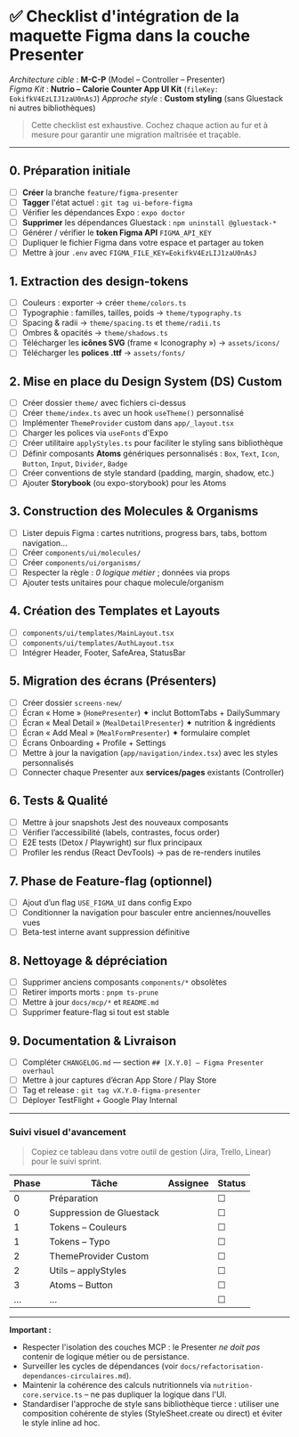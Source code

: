 # ✅ Checklist d'intégration de la maquette Figma dans la **couche Presenter**

_Architecture cible_ : **M-C-P** (Model – Controller – Presenter)  
_Figma Kit_ : **Nutrio – Calorie Counter App UI Kit** (`fileKey: EokifkV4EzLIJ1zaU0nAsJ`)
_Approche style_ : **Custom styling** (sans Gluestack ni autres bibliothèques)

> Cette checklist est exhaustive. Cochez chaque action au fur et à mesure pour garantir une migration maîtrisée et traçable.

---
## 0. Préparation initiale
- [ ] **Créer** la branche `feature/figma-presenter`
- [ ] **Tagger** l'état actuel : `git tag ui-before-figma` 
- [ ] Vérifier les dépendances Expo : `expo doctor`
- [ ] **Supprimer** les dépendances Gluestack : `npm uninstall @gluestack-*`
- [ ] Générer / vérifier le **token Figma API** `FIGMA_API_KEY`
- [ ] Dupliquer le fichier Figma dans votre espace et partager au token
- [ ] Mettre à jour `.env` avec `FIGMA_FILE_KEY=EokifkV4EzLIJ1zaU0nAsJ`

## 1. Extraction des design-tokens
- [ ] Couleurs : exporter → créer `theme/colors.ts`
- [ ] Typographie : familles, tailles, poids → `theme/typography.ts`
- [ ] Spacing & radii → `theme/spacing.ts` et `theme/radii.ts`
- [ ] Ombres & opacités → `theme/shadows.ts`
- [ ] Télécharger les **icônes SVG** (frame « Iconography ») → `assets/icons/`
- [ ] Télécharger les **polices .ttf** → `assets/fonts/`

## 2. Mise en place du Design System (DS) Custom
- [ ] Créer dossier `theme/` avec fichiers ci-dessus
- [ ] Créer `theme/index.ts` avec un hook `useTheme()` personnalisé
- [ ] Implémenter `ThemeProvider` custom dans `app/_layout.tsx`
- [ ] Charger les polices via `useFonts` d'Expo
- [ ] Créer utilitaire `applyStyles.ts` pour faciliter le styling sans bibliothèque
- [ ] Définir composants **Atoms** génériques personnalisés : `Box`, `Text`, `Icon`, `Button`, `Input`, `Divider`, `Badge`
- [ ] Créer conventions de style standard (padding, margin, shadow, etc.)
- [ ] Ajouter **Storybook** (ou expo-storybook) pour les Atoms

## 3. Construction des **Molecules** & **Organisms**
- [ ] Lister depuis Figma : cartes nutritions, progress bars, tabs, bottom navigation…
- [ ] Créer `components/ui/molecules/`
- [ ] Créer `components/ui/organisms/`
- [ ] Respecter la règle : _0 logique métier_ ; données via props
- [ ] Ajouter tests unitaires pour chaque molecule/organism

## 4. Création des **Templates** et Layouts
- [ ] `components/ui/templates/MainLayout.tsx`
- [ ] `components/ui/templates/AuthLayout.tsx`
- [ ] Intégrer Header, Footer, SafeArea, StatusBar

## 5. Migration des écrans (Présenters)
- [ ] Créer dossier `screens-new/`
- [ ] Écran « Home » (`HomePresenter`) ✦ inclut BottomTabs + DailySummary
- [ ] Écran « Meal Detail » (`MealDetailPresenter`) ✦ nutrition & ingrédients
- [ ] Écran « Add Meal » (`MealFormPresenter`) ✦ formulaire complet
- [ ] Écrans Onboarding + Profile + Settings
- [ ] Mettre à jour la navigation (`app/navigation/index.tsx`) avec les styles personnalisés
- [ ] Connecter chaque Presenter aux **services/pages** existants (Controller)

## 6. Tests & Qualité
- [ ] Mettre à jour snapshots Jest des nouveaux composants
- [ ] Vérifier l’accessibilité (labels, contrastes, focus order)
- [ ] E2E tests (Detox / Playwright) sur flux principaux
- [ ] Profiler les rendus (React DevTools) → pas de re-renders inutiles

## 7. Phase de **Feature-flag** (optionnel)
- [ ] Ajout d’un flag `USE_FIGMA_UI` dans config Expo
- [ ] Conditionner la navigation pour basculer entre anciennes/nouvelles vues
- [ ] Beta-test interne avant suppression définitive

## 8. Nettoyage & dépréciation
- [ ] Supprimer anciens composants `components/*` obsolètes
- [ ] Retirer imports morts : `pnpm ts-prune`
- [ ] Mettre à jour `docs/mcp/*` et `README.md`
- [ ] Supprimer feature-flag si tout est stable

## 9. Documentation & Livraison
- [ ] Compléter `CHANGELOG.md` — section `## [X.Y.0] – Figma Presenter overhaul`
- [ ] Mettre à jour captures d’écran App Store / Play Store
- [ ] Tag et release : `git tag vX.Y.0-figma-presenter`
- [ ] Déployer TestFlight + Google Play Internal

---
### Suivi visuel d'avancement
> Copiez ce tableau dans votre outil de gestion (Jira, Trello, Linear) pour le suivi sprint.

| Phase | Tâche | Assignee | Status |
|-------|-------|----------|--------|
| 0 | Préparation | | ☐ |
| 0 | Suppression de Gluestack | | ☐ |
| 1 | Tokens – Couleurs | | ☐ |
| 1 | Tokens – Typo | | ☐ |
| 2 | ThemeProvider Custom | | ☐ |
| 2 | Utils – applyStyles | | ☐ |
| 3 | Atoms – Button | | ☐ |
| … | … | | ☐ |

---
**Important :**
- Respecter l'isolation des couches MCP : le Presenter _ne doit pas_ contenir de logique métier ou de persistance.
- Surveiller les cycles de dépendances (voir `docs/refactorisation-dependances-circulaires.md`).
- Maintenir la cohérence des calculs nutritionnels via `nutrition-core.service.ts` – ne pas dupliquer la logique dans l'UI.
- Standardiser l'approche de style sans bibliothèque tierce : utiliser une composition cohérente de styles (StyleSheet.create ou direct) et éviter le style inline ad hoc.
